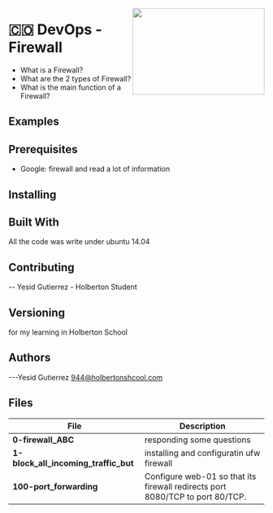 <p>
<img width="260" height="170" src="https://davidjohncoleman.com/wp-djc/wp-content/uploads/2017/06/HBTN-Borderless-CMYK-Logo-Vertical-Color-Black@1200ppi-300x236.png" align="right" >
</p>





# :colombia: DevOps  - Firewall                                                
- What is a Firewall?
- What are the 2 types of Firewall?
- What is the main function of a Firewall?
## Examples
## Prerequisites
- Google: firewall and read a lot of information
## Installing
## Built With
All the code was write under ubuntu 14.04                                 
## Contributing
-- Yesid Gutierrez - Holberton Student                                          
## Versioning
for my learning in Holberton School
## Authors
---Yesid Gutierrez  944@holbertonshcool.com                                    
                                                                               
## Files

|             File               |             Description                  |
|--------------------------------| ---------------------------------------- |
|**0-firewall_ABC**|responding some questions|
|**1-block_all_incoming_traffic_but**|installing and configuratin ufw firewall|
|**100-port_forwarding**|Configure web-01 so that its firewall redirects port 8080/TCP to port 80/TCP.|